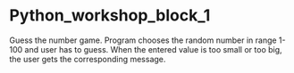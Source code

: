 # Python_workshop_block_1
Guess the number game. Program chooses the random number in range 1-100 and user has to guess.
When the entered value is too small or too big, the user gets the corresponding message.